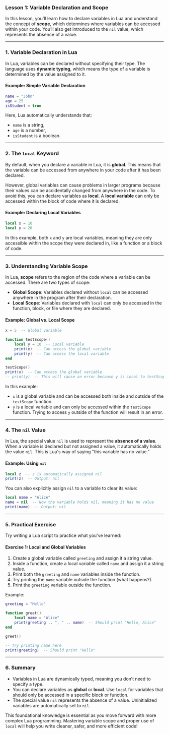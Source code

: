 ### **Lesson 1: Variable Declaration and Scope**

In this lesson, you'll learn how to declare variables in Lua and understand the concept of **scope**, which determines where variables can be accessed within your code. You’ll also get introduced to the `nil` value, which represents the absence of a value.

---

### **1. Variable Declaration in Lua**

In Lua, variables can be declared without specifying their type. The language uses **dynamic typing**, which means the type of a variable is determined by the value assigned to it.

#### **Example: Simple Variable Declaration**
```lua
name = "John"
age = 25
isStudent = true
```

Here, Lua automatically understands that:
- `name` is a string,
- `age` is a number,
- `isStudent` is a boolean.

---

### **2. The `local` Keyword**

By default, when you declare a variable in Lua, it is **global**. This means that the variable can be accessed from anywhere in your code after it has been declared.

However, global variables can cause problems in larger programs because their values can be accidentally changed from anywhere in the code. To avoid this, you can declare variables as **local**. A **local variable** can only be accessed within the block of code where it is declared.

#### **Example: Declaring Local Variables**
```lua
local x = 10
local y = 20
```

In this example, both `x` and `y` are local variables, meaning they are only accessible within the scope they were declared in, like a function or a block of code.

---

### **3. Understanding Variable Scope**

In Lua, **scope** refers to the region of the code where a variable can be accessed. There are two types of scope:
- **Global Scope**: Variables declared without `local` can be accessed anywhere in the program after their declaration.
- **Local Scope**: Variables declared with `local` can only be accessed in the function, block, or file where they are declared.

#### **Example: Global vs. Local Scope**
```lua
x = 5  -- Global variable

function testScope()
    local y = 10  -- Local variable
    print(x)  -- Can access the global variable
    print(y)  -- Can access the local variable
end

testScope()
print(x)  -- Can access the global variable
-- print(y)  -- This will cause an error because y is local to testScope
```

In this example:
- `x` is a global variable and can be accessed both inside and outside of the `testScope` function.
- `y` is a local variable and can only be accessed within the `testScope` function. Trying to access `y` outside of the function will result in an error.

---

### **4. The `nil` Value**

In Lua, the special value `nil` is used to represent the **absence of a value**. When a variable is declared but not assigned a value, it automatically holds the value `nil`. This is Lua's way of saying "this variable has no value."

#### **Example: Using `nil`**
```lua
local z  -- z is automatically assigned nil
print(z)  -- Output: nil
```

You can also explicitly assign `nil` to a variable to clear its value:
```lua
local name = "Alice"
name = nil  -- Now the variable holds nil, meaning it has no value
print(name)  -- Output: nil
```

---

### **5. Practical Exercise**

Try writing a Lua script to practice what you've learned:

#### **Exercise 1: Local and Global Variables**
1. Create a global variable called `greeting` and assign it a string value.
2. Inside a function, create a local variable called `name` and assign it a string value.
3. Print both the `greeting` and `name` variables inside the function.
4. Try printing the `name` variable outside the function (what happens?).
5. Print the `greeting` variable outside the function.

Example:
```lua
greeting = "Hello"

function greet()
    local name = "Alice"
    print(greeting .. ", " .. name)  -- Should print "Hello, Alice"
end

greet()

-- Try printing name here
print(greeting)  -- Should print "Hello"
```

---

### **6. Summary**

- Variables in Lua are dynamically typed, meaning you don’t need to specify a type.
- You can declare variables as **global** or **local**. Use `local` for variables that should only be accessed in a specific block or function.
- The special value `nil` represents the absence of a value. Uninitialized variables are automatically set to `nil`.

This foundational knowledge is essential as you move forward with more complex Lua programming. Mastering variable scope and proper use of `local` will help you write cleaner, safer, and more efficient code!